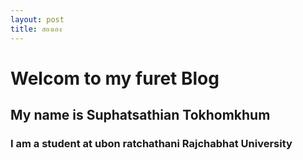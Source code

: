```yaml
---
layout: post
title: สองเอง
---
```


# Welcom to my furet Blog
## My name is Suphatsathian Tokhomkhum
### I am a student at ubon ratchathani Rajchabhat University
